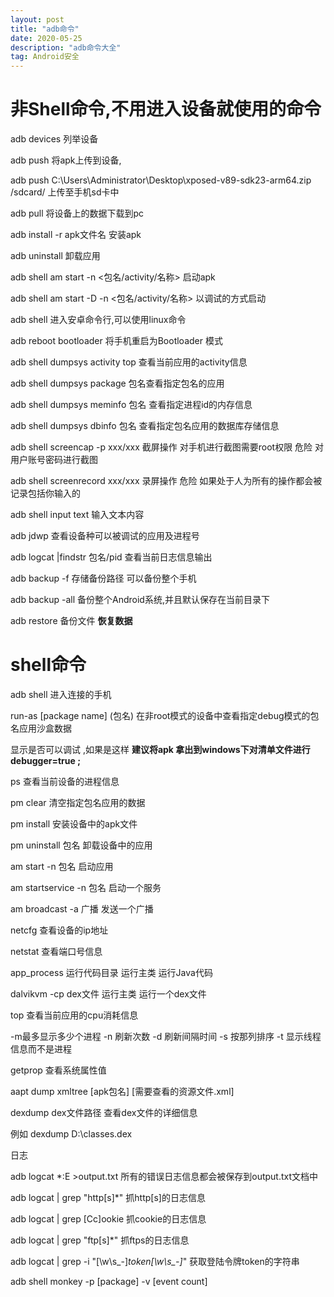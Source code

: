 ```yaml
---
layout: post
title: "adb命令"
date: 2020-05-25 
description: "adb命令大全"
tag: Android安全
---
```


# 非Shell命令,不用进入设备就使用的命令

adb devices 列举设备

adb push 将apk上传到设备,

adb push C:\Users\Administrator\Desktop\xposed-v89-sdk23-arm64.zip /sdcard/ 上传至手机sd卡中

adb pull 将设备上的数据下载到pc

adb install -r apk文件名 安装apk

adb uninstall  卸载应用

adb shell am start -n <包名/activity/名称> 启动apk

adb shell am start -D -n <包名/activity/名称> 以调试的方式启动

adb shell 进入安卓命令行,可以使用linux命令

adb reboot bootloader  将手机重启为Bootloader 模式

adb shell dumpsys activity top 查看当前应用的activity信息

adb shell dumpsys package   包名查看指定包名的应用

adb shell dumpsys meminfo 包名 查看指定进程id的内存信息

adb shell dumpsys dbinfo 包名 查看指定包名应用的数据库存储信息

adb shell screencap -p  xxx/xxx   截屏操作  对手机进行截图需要root权限 危险 对用户账号密码进行截图

adb shell screenrecord  xxx/xxx 录屏操作  危险 如果处于人为所有的操作都会被记录包括你输入的

adb shell input text 输入文本内容

adb jdwp 查看设备种可以被调试的应用及进程号

adb logcat |findstr 包名/pid 查看当前日志信息输出

adb backup  -f 存储备份路径   可以备份整个手机   

adb backup -all 备份整个Android系统,并且默认保存在当前目录下

adb restore  备份文件     **恢复数据**



# shell命令

adb shell 进入连接的手机

run-as [package name] (包名)  在非root模式的设备中查看指定debug模式的包名应用沙盒数据



显示是否可以调试 ,如果是这样 **建议将apk 拿出到windows下对清单文件进行debugger=true ;** 

ps  查看当前设备的进程信息

pm clear 清空指定包名应用的数据

pm install 安装设备中的apk文件

pm uninstall 包名   卸载设备中的应用

am start -n 包名 启动应用

am startservice -n 包名  启动一个服务

am broadcast -a 广播 发送一个广播

netcfg 查看设备的ip地址

netstat 查看端口号信息



app_process  运行代码目录 运行主类      运行Java代码

dalvikvm -cp dex文件 运行主类 运行一个dex文件

top 查看当前应用的cpu消耗信息 

-m最多显示多少个进程 -n 刷新次数 -d 刷新间隔时间 -s 按那列排序 -t 显示线程信息而不是进程

getprop 查看系统属性值 

aapt dump xmltree [apk包名]    [需要查看的资源文件.xml]

dexdump dex文件路径 查看dex文件的详细信息

例如 dexdump D:\classes.dex 

日志

adb logcat *:E  >output.txt 所有的错误日志信息都会被保存到output.txt文档中

adb logcat | grep "http[s]*"  抓http[s]的日志信息

adb logcat | grep [Cc]ookie  抓cookie的日志信息

adb logcat | grep "ftp[s]*"  抓ftps的日志信息

adb logcat | grep -i "[\w\s_-]*token[\w\s_-]*" 获取登陆令牌token的字符串

adb shell monkey -p [package] -v [event count]


